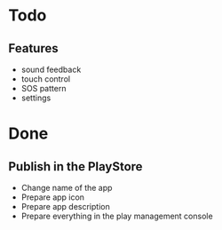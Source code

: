 # Todo

## Features
- sound feedback
- touch control
- SOS pattern
- settings

# Done

## Publish in the PlayStore
- Change name of the app
- Prepare app icon
- Prepare app description
- Prepare everything in the play management console

